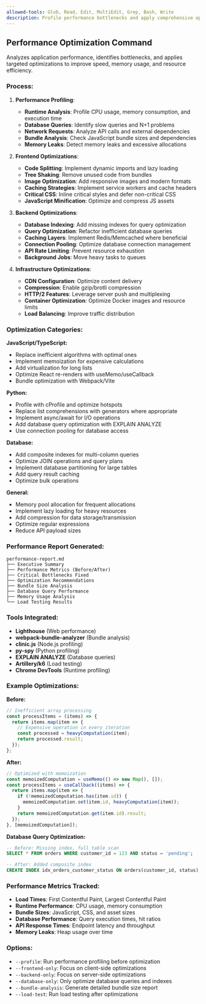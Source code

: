 ```yaml
---
allowed-tools: Glob, Read, Edit, MultiEdit, Grep, Bash, Write
description: Profile performance bottlenecks and apply comprehensive optimizations across the codebase.
---
```


## Performance Optimization Command

Analyzes application performance, identifies bottlenecks, and applies targeted optimizations to improve speed, memory usage, and resource efficiency.

### Process:

1. **Performance Profiling**:
   - **Runtime Analysis**: Profile CPU usage, memory consumption, and execution time
   - **Database Queries**: Identify slow queries and N+1 problems
   - **Network Requests**: Analyze API calls and external dependencies
   - **Bundle Analysis**: Check JavaScript bundle sizes and dependencies
   - **Memory Leaks**: Detect memory leaks and excessive allocations

2. **Frontend Optimizations**:
   - **Code Splitting**: Implement dynamic imports and lazy loading
   - **Tree Shaking**: Remove unused code from bundles
   - **Image Optimization**: Add responsive images and modern formats
   - **Caching Strategies**: Implement service workers and cache headers
   - **Critical CSS**: Inline critical styles and defer non-critical CSS
   - **JavaScript Minification**: Optimize and compress JS assets

3. **Backend Optimizations**:
   - **Database Indexing**: Add missing indexes for query optimization
   - **Query Optimization**: Refactor inefficient database queries
   - **Caching Layers**: Implement Redis/Memcached where beneficial
   - **Connection Pooling**: Optimize database connection management
   - **API Rate Limiting**: Prevent resource exhaustion
   - **Background Jobs**: Move heavy tasks to queues

4. **Infrastructure Optimizations**:
   - **CDN Configuration**: Optimize content delivery
   - **Compression**: Enable gzip/brotli compression
   - **HTTP/2 Features**: Leverage server push and multiplexing
   - **Container Optimization**: Optimize Docker images and resource limits
   - **Load Balancing**: Improve traffic distribution

### Optimization Categories:

**JavaScript/TypeScript:**
- Replace inefficient algorithms with optimal ones
- Implement memoization for expensive calculations
- Add virtualization for long lists
- Optimize React re-renders with useMemo/useCallback
- Bundle optimization with Webpack/Vite

**Python:**
- Profile with cProfile and optimize hotspots
- Replace list comprehensions with generators where appropriate
- Implement async/await for I/O operations
- Add database query optimization with EXPLAIN ANALYZE
- Use connection pooling for database access

**Database:**
- Add composite indexes for multi-column queries
- Optimize JOIN operations and query plans
- Implement database partitioning for large tables
- Add query result caching
- Optimize bulk operations

**General:**
- Memory pool allocation for frequent allocations
- Implement lazy loading for heavy resources
- Add compression for data storage/transmission
- Optimize regular expressions
- Reduce API payload sizes

### Performance Report Generated:
```
performance-report.md
├── Executive Summary
├── Performance Metrics (Before/After)
├── Critical Bottlenecks Fixed
├── Optimization Recommendations
├── Bundle Size Analysis
├── Database Query Performance
├── Memory Usage Analysis
└── Load Testing Results
```

### Tools Integrated:
- **Lighthouse** (Web performance)
- **webpack-bundle-analyzer** (Bundle analysis)
- **clinic.js** (Node.js profiling)
- **py-spy** (Python profiling)
- **EXPLAIN ANALYZE** (Database queries)
- **Artillery/k6** (Load testing)
- **Chrome DevTools** (Runtime profiling)

### Example Optimizations:

**Before:**
```javascript
// Inefficient array processing
const processItems = (items) => {
  return items.map(item => {
    // Expensive operation in every iteration
    const processed = heavyComputation(item);
    return processed.result;
  });
};
```

**After:**
```javascript
// Optimized with memoization
const memoizedComputation = useMemo(() => new Map(), []);
const processItems = useCallback((items) => {
  return items.map(item => {
    if (!memoizedComputation.has(item.id)) {
      memoizedComputation.set(item.id, heavyComputation(item));
    }
    return memoizedComputation.get(item.id).result;
  });
}, [memoizedComputation]);
```

**Database Query Optimization:**
```sql
-- Before: Missing index, full table scan
SELECT * FROM orders WHERE customer_id = 123 AND status = 'pending';

-- After: Added composite index
CREATE INDEX idx_orders_customer_status ON orders(customer_id, status);
```

### Performance Metrics Tracked:
- **Load Times**: First Contentful Paint, Largest Contentful Paint
- **Runtime Performance**: CPU usage, memory consumption
- **Bundle Sizes**: JavaScript, CSS, and asset sizes  
- **Database Performance**: Query execution times, hit ratios
- **API Response Times**: Endpoint latency and throughput
- **Memory Leaks**: Heap usage over time

### Options:
- `--profile`: Run performance profiling before optimization
- `--frontend-only`: Focus on client-side optimizations
- `--backend-only`: Focus on server-side optimizations
- `--database-only`: Only optimize database queries and indexes
- `--bundle-analysis`: Generate detailed bundle size report
- `--load-test`: Run load testing after optimizations